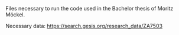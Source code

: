 Files necessary to run the code used in the Bachelor thesis of Moritz Möckel.

Necessary data: https://search.gesis.org/research_data/ZA7503
